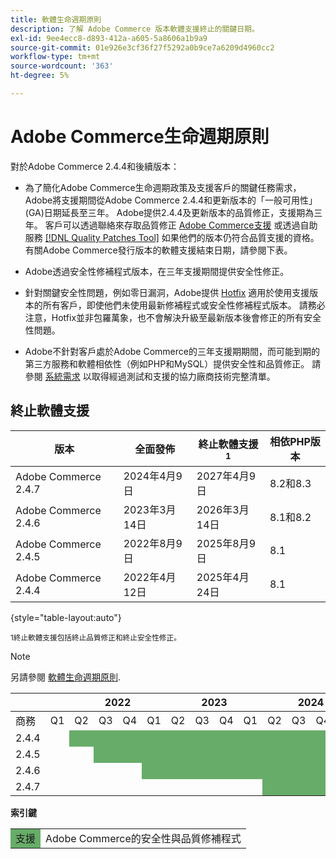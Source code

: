 ```yaml
---
title: 軟體生命週期原則
description: 了解 Adobe Commerce 版本軟體支援終止的關鍵日期。
exl-id: 9ee4ecc8-d893-412a-a605-5a8606a1b9a9
source-git-commit: 01e926e3cf36f27f5292a0b9ce7a6209d4960cc2
workflow-type: tm+mt
source-wordcount: '363'
ht-degree: 5%

---
```



# Adobe Commerce生命週期原則

對於Adobe Commerce 2.4.4和後續版本：

- 為了簡化Adobe Commerce生命週期政策及支援客戶的關鍵任務需求，Adobe將支援期間從Adobe Commerce 2.4.4和更新版本的「一般可用性」(GA)日期延長至三年。 Adobe提供2.4.4及更新版本的品質修正，支援期為三年。 客戶可以透過聯絡來存取品質修正 [Adobe Commerce支援](https://experienceleague.adobe.com/docs/commerce-knowledge-base/kb/help-center-guide/magento-help-center-user-guide.html) 或透過自助服務 [[!DNL Quality Patches Tool]](https://experienceleague.adobe.com/tools/commerce-quality-patches/index.html) 如果他們的版本仍符合品質支援的資格。 有關Adobe Commerce發行版本的軟體支援結束日期，請參閱下表。

- Adobe透過安全性修補程式版本，在三年支援期間提供安全性修正。

- 針對關鍵安全性問題，例如零日漏洞，Adobe提供 [Hotfix](https://support.magento.com/hc/en-us/sections/360003869892-Known-issues-patches-attached-) 適用於使用支援版本的所有客戶，即使他們未使用最新修補程式或安全性修補程式版本。 請務必注意，Hotfix並非包羅萬象，也不會解決升級至最新版本後會修正的所有安全性問題。

- Adobe不針對客戶處於Adobe Commerce的三年支援期期間，而可能到期的第三方服務和軟體相依性（例如PHP和MySQL）提供安全性和品質修正。 請參閱 [系統需求](../installation/system-requirements.md) 以取得經過測試和支援的協力廠商技術完整清單。

## 終止軟體支援

| 版本 | 全面發佈 | 終止軟體支援<sup>1</sup> | 相依PHP版本 |
|----------------------|----------------------|-------------------------------------|-----------------------|
| Adobe Commerce 2.4.7 | 2024年4月9日 | 2027年4月9日 | 8.2和8.3 |
| Adobe Commerce 2.4.6 | 2023年3月14日 | 2026年3月14日 | 8.1和8.2 |
| Adobe Commerce 2.4.5 | 2022年8月9日 | 2025年8月9日 | 8.1 |
| Adobe Commerce 2.4.4 | 2022年4月12日 | 2025年4月24日 | 8.1 |

{style="table-layout:auto"}

<sup>1終止軟體支援包括終止品質修正和終止安全性修正。</sup><br>

>[!NOTE]
>
>另請參閱 [軟體生命週期原則](https://www.adobe.com/content/dam/cc/en/legal/terms/enterprise/pdfs/Adobe-Commerce-Software-Lifecycle-Policy.pdf).

<table style="table-layout:auto">
<thead>
  <tr>
    <th colspan="2"></th>
    <th colspan="4">2022</th>
    <th colspan="4">2023</th>
    <th colspan="4">2024</th>
    <th colspan="4">2025</th>
    <th colspan="4">2026</th>
    <th colspan="4">2027</th>
  </tr>
</thead>
<tbody>
  <tr>
    <td>商務</td>
    <td>Q1</td>
    <td>Q2</td>
    <td>Q3</td>
    <td>Q4</td>
    <td>Q1</td>
    <td>Q2</td>
    <td>Q3</td>
    <td>Q4</td>
    <td>Q1</td>
    <td>Q2</td>
    <td>Q3</td>
    <td>Q4</td>
    <td>Q1</td>
    <td>Q2</td>
    <td>Q3</td>
    <td>Q4</td>
    <td>Q1</td>
    <td>Q2</td>
    <td>Q3</td>
    <td>Q4</td>
    <td>Q1</td>
    <td>Q2</td>
    <td>Q3</td>
    <td>Q4</td>
  </tr>
  <tr>
    <td>2.4.4</td>
    <td></td>
    <td colspan="13" style="background-color:#67ac68;"></td>
    <td colspan="10"></td>
  </tr>
  <tr>
    <td>2.4.5</td>
    <td colspan="2"></td>
    <td colspan="13" style="background-color:#67ac68;"></td>
    <td colspan="9"></td>
  </tr>
  <tr>
    <td>2.4.6</td>
    <td colspan="4"></td>
    <td colspan="13" style="background-color:#67ac68;"></td>
    <td colspan="8"></td>
  </tr>
  <tr>
    <td>2.4.7</td>
    <td colspan="9"></td>
    <td colspan="13" style="background-color:#67ac68;"></td>
    <td colspan="2"></td>
  </tr>
</tbody>
</table>

**索引鍵**

<table style="table-layout:auto">
 <tbody>
  <tr>
   <td style="background-color:#67ac68;">支援</td>
   <td>Adobe Commerce的安全性與品質修補程式</td>
  </tr>
  <!-- <tr>
   <td style="background-color:#cd3c3c;">End of software support</td>
   <td>Version that has reached end of software support.</td>
  </tr>
 </tbody> -->
</table>

